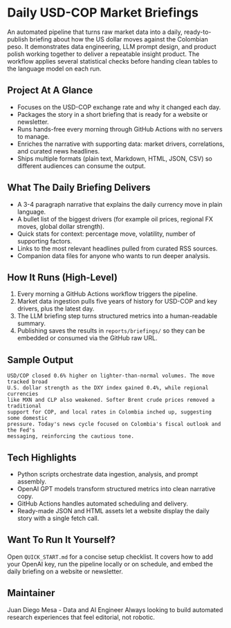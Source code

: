 # Daily USD-COP Market Briefings

An automated pipeline that turns raw market data into a daily, ready-to-publish briefing about how the US dollar moves against the Colombian peso. It demonstrates data engineering, LLM prompt design, and product polish working together to deliver a repeatable insight product. The workflow applies several statistical checks before handing clean tables to the language model on each run.

## Project At A Glance
- Focuses on the USD-COP exchange rate and why it changed each day.
- Packages the story in a short briefing that is ready for a website or newsletter.
- Runs hands-free every morning through GitHub Actions with no servers to manage.
- Enriches the narrative with supporting data: market drivers, correlations, and curated news headlines.
- Ships multiple formats (plain text, Markdown, HTML, JSON, CSV) so different audiences can consume the output.

## What The Daily Briefing Delivers
- A 3-4 paragraph narrative that explains the daily currency move in plain language.
- A bullet list of the biggest drivers (for example oil prices, regional FX moves, global dollar strength).
- Quick stats for context: percentage move, volatility, number of supporting factors.
- Links to the most relevant headlines pulled from curated RSS sources.
- Companion data files for anyone who wants to run deeper analysis.

## How It Runs (High-Level)
1. Every morning a GitHub Actions workflow triggers the pipeline.
2. Market data ingestion pulls five years of history for USD-COP and key drivers, plus the latest day.
3. The LLM briefing step turns structured metrics into a human-readable summary.
4. Publishing saves the results in `reports/briefings/` so they can be embedded or consumed via the GitHub raw URL.

## Sample Output
```
USD/COP closed 0.6% higher on lighter-than-normal volumes. The move tracked broad
U.S. dollar strength as the DXY index gained 0.4%, while regional currencies
like MXN and CLP also weakened. Softer Brent crude prices removed a traditional
support for COP, and local rates in Colombia inched up, suggesting some domestic
pressure. Today's news cycle focused on Colombia's fiscal outlook and the Fed's
messaging, reinforcing the cautious tone.
```

## Tech Highlights
- Python scripts orchestrate data ingestion, analysis, and prompt assembly.
- OpenAI GPT models transform structured metrics into clean narrative copy.
- GitHub Actions handles automated scheduling and delivery.
- Ready-made JSON and HTML assets let a website display the daily story with a single fetch call.

## Want To Run It Yourself?
Open `QUICK_START.md` for a concise setup checklist. It covers how to add your OpenAI key, run the pipeline locally or on schedule, and embed the daily briefing on a website or newsletter.

## Maintainer
Juan Diego Mesa - Data and AI Engineer
Always looking to build automated research experiences that feel editorial, not robotic.
